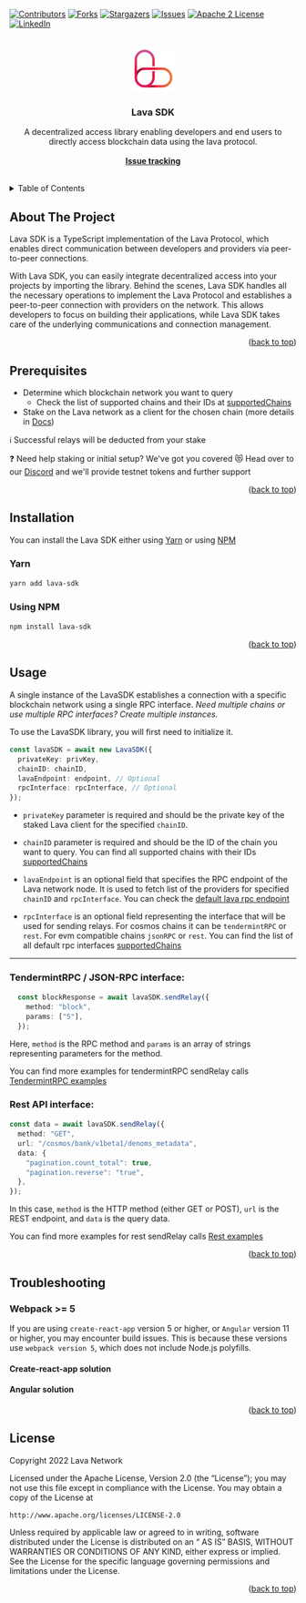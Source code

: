 <a name="readme-top"></a>


[![Contributors][contributors-shield]][contributors-url]
[![Forks][forks-shield]][forks-url]
[![Stargazers][stars-shield]][stars-url]
[![Issues][issues-shield]][issues-url]
[![Apache 2 License][license-shield]]([license-url])
[![LinkedIn][linkedin-shield]][linkedin-url]



<!-- PROJECT LOGO -->
<br />
<div align="center">
  <a href="https://github.com/othneildrew/Best-README-Template">
    <img src="./.github/logo.png" alt="Logo" width="80" height="80">
  </a>

  <h3 align="center">Lava SDK</h3>

  <p align="center">
    A decentralized access library enabling developers and end users to directly access blockchain data using the lava protocol.
    <br />
    <br />
    <a href="https://github.com/lavanet/lava-sdk/issues"><strong>Issue tracking</strong></a>
    <br />
    <br />
  </p>
</div>



<!-- TABLE OF CONTENTS -->
<details>
  <summary>Table of Contents</summary>
  <ol>
    <li>
      <a href="#about-the-project">About The Project</a>
    </li>
     <li>
      <a href="#prerequisites">Prerequisites</a>
    </li>
    <li>
      <a href="#installation">Installation</a>
    </li>
    <li><a href="#usage">Usage</a></li>
    <li><a href="#troubleshooting">Troubleshooting</a>
    </li>
    <li><a href="#contributing">Contributing</a></li>
    <li><a href="#license">License</a></li>
  </ol>
</details>



<!-- ABOUT THE PROJECT -->
## About The Project

Lava SDK is a TypeScript implementation of the Lava Protocol, which enables direct communication between developers and providers via peer-to-peer connections. 

With Lava SDK, you can easily integrate decentralized access into your projects by importing the library. Behind the scenes, Lava SDK handles all the necessary operations to implement the Lava Protocol and establishes a peer-to-peer connection with providers on the network. 
This allows developers to focus on building their applications, while Lava SDK takes care of the underlying communications and connection management.

<p align="right">(<a href="#readme-top">back to top</a>)</p>

<!-- Prerequisites -->
## Prerequisites
- Determine which blockchain network you want to query
  - Check the list of supported chains and their IDs at [supportedChains](https://github.com/lavanet/lava-sdk/blob/main/supportedChains.json)
- Stake on the Lava network as a client for the chosen chain (more details in [Docs](https://docs.lavanet.xyz/))

ℹ️ Successful relays will be deducted from your stake

❓ Need help staking or initial setup? We've got you covered 😻 Head over to our [Discord](https://discord.gg/5VcqgwMmkA) and we'll provide testnet tokens and further support


<p align="right">(<a href="#readme-top">back to top</a>)</p>

<!-- Installation -->
## Installation

You can install the Lava SDK either using [Yarn](https://yarnpkg.com/package/web3) or using [NPM](https://www.npmjs.com/package/web3)

### Yarn

```bash
yarn add lava-sdk
```

### Using NPM

```bash
npm install lava-sdk
```

<p align="right">(<a href="#readme-top">back to top</a>)</p>

<!-- USAGE EXAMPLES -->
## Usage

A single instance of the LavaSDK establishes a connection with a specific blockchain network using a single RPC interface. _Need multiple chains or use multiple RPC interfaces? Create multiple instances._ 

To use the LavaSDK library, you will first need to initialize it.

```typescript
const lavaSDK = await new LavaSDK({
  privateKey: privKey,
  chainID: chainID,
  lavaEndpoint: endpoint, // Optional
  rpcInterface: rpcInterface, // Optional
});
```

- `privateKey` parameter is required and should be the private key of the staked Lava client for the specified `chainID`.

- `chainID` parameter is required and should be the ID of the chain you want to query. You can find all supported chains with their IDs [supportedChains](https://github.com/lavanet/lava-sdk/blob/main/supportedChains.json)

- `lavaEndpoint` is an optional field that specifies the RPC endpoint of the Lava network node. It is used to fetch list of the providers for specified `chainID` and `rpcInterface`. You can check the [default lava rpc endpoint](https://github.com/lavanet/lava-sdk/blob/main/src/config/default.ts#L1)

- `rpcInterface` is an optional field representing the interface that will be used for sending relays. For cosmos chains it can be `tendermintRPC` or `rest`. For evm compatible chains `jsonRPC` or `rest`. You can find the list of all default rpc interfaces [supportedChains](https://github.com/lavanet/lava-sdk/blob/main/supportedChains.json)

---

### TendermintRPC / JSON-RPC interface:
```typescript
  const blockResponse = await lavaSDK.sendRelay({
    method: "block",
    params: ["5"],
  });
```
Here, `method` is the RPC method and `params` is an array of strings representing parameters for the method.

You can find more examples for tendermintRPC sendRelay calls [TendermintRPC examples](https://github.com/lavanet/lava-sdk/blob/main/examples/tendermintRPC.ts)

### Rest API interface:
```typescript
const data = await lavaSDK.sendRelay({
  method: "GET",
  url: "/cosmos/bank/v1beta1/denoms_metadata",
  data: {
    "pagination.count_total": true,
    "pagination.reverse": "true",
  },
});
```
In this case, `method` is the HTTP method (either GET or POST), `url` is the REST endpoint, and `data` is the query data.

You can find more examples for rest sendRelay calls [Rest examples](https://github.com/lavanet/lava-sdk/blob/main/examples/restAPI.ts)

<p align="right">(<a href="#readme-top">back to top</a>)</p>

<!-- Troubleshooting -->
## Troubleshooting

### <b> Webpack >= 5 </b>
If you are using `create-react-app` version 5 or higher, or `Angular` version 11 or higher, you may encounter build issues. This is because these versions use `webpack version 5`, which does not include Node.js polyfills.

#### <b> Create-react-app solution </b>
#### <b> Angular solution </b>

<p align="right">(<a href="#readme-top">back to top</a>)</p>

<!-- LICENSE -->
## License

Copyright 2022 Lava Network

Licensed under the Apache License, Version 2.0 (the “License”); you may not use this file except in compliance with the
License. You may obtain a copy of the License at


```
http://www.apache.org/licenses/LICENSE-2.0
```

Unless required by applicable law or agreed to in writing, software distributed under the License is distributed on an “
AS IS” BASIS, WITHOUT WARRANTIES OR CONDITIONS OF ANY KIND, either express or implied. See the License for the specific
language governing permissions and limitations under the License.

<p align="right">(<a href="#readme-top">back to top</a>)</p>


<!-- MARKDOWN LINKS & IMAGES -->
<!-- https://www.markdownguide.org/basic-syntax/#reference-style-links -->
[contributors-shield]: https://img.shields.io/github/contributors/lavanet/lava-sdk.svg?style=for-the-badge
[contributors-url]: https://github.com/lavanet/lava-sdk/graphs/contributors
[forks-shield]: https://img.shields.io/github/forks/lavanet/lava-sdk.svg?style=for-the-badge
[forks-url]: https://github.com/lavanet/lava-sdk/network/members
[stars-shield]: https://img.shields.io/github/stars/lavanet/lava-sdk.svg?style=for-the-badge
[stars-url]: https://github.com/lavanet/lava-sdk/stargazers
[issues-shield]: https://img.shields.io/github/issues/lavanet/lava-sdk.svg?style=for-the-badge
[issues-url]: https://github.com/lavanet/lava-sdk/issues
[license-shield]: https://img.shields.io/github/license/lavanet/lava-sdk.svg?style=for-the-badge
[license-url]: https://github.com/lavanet/lava-sdk/blob/main/LICENSE
[linkedin-shield]: https://img.shields.io/badge/-LinkedIn-black.svg?style=for-the-badge&logo=linkedin&colorB=555
[linkedin-url]: https://www.linkedin.com/company/lava-network/
